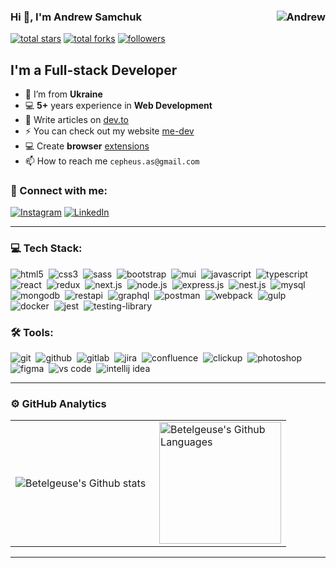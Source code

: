 <!--
**betelgeuseAS/betelgeuseAS** is a ✨ _special_ ✨ repository because its `README.md` (this file) appears on your GitHub profile.
-->

### Hi 👋, I'm Andrew Samchuk <img align="right" src="https://komarev.com/ghpvc/?username=betelgeuseAS&label=Profile%20Views%20&color=ff0000&style=flat-square" alt="Andrew" />

<div align="left">
    <a href="https://github.com/betelgeuseAS?tab=repositories&sort=stargazers">
        <img alt="total stars" title="Total stars on GitHub" src="https://custom-icon-badges.herokuapp.com/badge/dynamic/json?logo=star&color=7c007c&labelColor=640464&label=Stars&style=for-the-badge&query=%24.stars&url=https://api.github-star-counter.workers.dev/user/betelgeuseAS"/></a>
    <a href="https://github.com/betelgeuseAS?tab=repositories&sort=stargazers">
        <img alt="total forks" title="Total forks on GitHub" src="https://custom-icon-badges.herokuapp.com/badge/dynamic/json?logo=fork&color=55960c&labelColor=488207&label=Forks&style=for-the-badge&query=%24.forks&url=https://api.github-star-counter.workers.dev/user/betelgeuseAS"/></a>
    <a href="https://github.com/betelgeuseAS">
        <img alt="followers" title="Follow me on Github" src="https://custom-icon-badges.herokuapp.com/github/followers/betelgeuseAS?color=236ad3&labelColor=1155ba&style=for-the-badge&logo=person-add&label=Follow&logoColor=white"/></a>
</div>

## I'm a Full-stack Developer

- 📍 I’m from **Ukraine**
- 💻 **5+** years experience in **Web Development**
- 📝 Write articles on [dev.to](https://dev.to/betelgeuseas)
- ⚡ You can check out my website [me-dev](https://betelgeuseas.github.io/me-dev/)
- 💻 Create **browser** [extensions](https://betelgeuseas.github.io/extensions/#projects)
- 📫 How to reach me `cepheus.as@gmail.com`

### 🤝 Connect with me:

[<img alt="Instagram" src="https://img.shields.io/badge/instagram-E4405F.svg?&style=for-the-badge&logo=instagram&logoColor=white" />](https://www.instagram.com/betelgeuse.as/)
[<img alt="LinkedIn" src="https://img.shields.io/badge/linkedin-0077B5.svg?&style=for-the-badge&logo=linkedin&logoColor=white" />](https://www.linkedin.com/in/betelgeuse-as/)

<!--
### 🍻 Support the channel:

[<img alt="webDev | YouTube Sponsor" src="https://img.shields.io/badge/Become a sponsor-F70000.svg?&style=for-the-badge&logo=youtube&logoColor=fff" />](https://)
[<img alt="webDev | Patreon" src="https://img.shields.io/badge/Become a patron-EF6451.svg?&style=for-the-badge&logo=patreon&logoColor=052D46" />](https://)
-->

---

### 💻 Tech Stack:

<img alt="html5" src="https://img.shields.io/badge/html-E34F26.svg?&style=for-the-badge&logo=html5&logoColor=fff" />&nbsp;
<img alt="css3" src="https://img.shields.io/badge/css-1572B6.svg?&style=for-the-badge&logo=css3&logoColor=fff" />&nbsp;
<img alt="sass" src="https://img.shields.io/badge/sass-CF649A.svg?&style=for-the-badge&logo=sass&logoColor=fff" />&nbsp;
<img alt="bootstrap" src="https://img.shields.io/badge/bootstrap-7610F7.svg?&style=for-the-badge&logo=bootstrap&logoColor=fff" />&nbsp;
<img alt="mui" src="https://img.shields.io/badge/mui-007fff.svg?&style=for-the-badge&logo=mui&logoColor=fff" />&nbsp;
<img alt="javascript" src="https://img.shields.io/badge/javascript-F7DF1E.svg?&style=for-the-badge&logo=javascript&logoColor=fff" />&nbsp;
<img alt="typescript" src="https://img.shields.io/badge/typescript-007ACC.svg?&style=for-the-badge&logo=typescript&logoColor=fff" />&nbsp;
<img alt="react" src="https://img.shields.io/badge/react-61DAFB.svg?&style=for-the-badge&logo=react&logoColor=fff" />&nbsp;
<img alt="redux" src="https://img.shields.io/badge/redux-764ABC.svg?&style=for-the-badge&logo=redux&logoColor=fff" />&nbsp;
<img alt="next.js" src="https://img.shields.io/badge/next.js-000.svg?&style=for-the-badge&logo=next.js&logoColor=fff" />&nbsp;
<img alt="node.js" src="https://img.shields.io/badge/node.js-90C53F.svg?&style=for-the-badge&logo=node.js&logoColor=fff" />&nbsp;
<img alt="express.js" src="https://img.shields.io/badge/express.js-353535.svg?&style=for-the-badge&logo=express&logoColor=fff" />&nbsp;
<img alt="nest.js" src="https://img.shields.io/badge/nestjs-e0234e.svg?&style=for-the-badge&logo=nestjs&logoColor=fff" />&nbsp;
<img alt="mysql" src="https://img.shields.io/badge/mysql-3e6e93.svg?&style=for-the-badge&logo=mysql&logoColor=fff" />&nbsp;
<img alt="mongodb" src="https://img.shields.io/badge/mongodb-26A944.svg?&style=for-the-badge&logo=mongodb&logoColor=fff" />&nbsp;
<img alt="restapi" src="https://img.shields.io/badge/restapi-fcdc00.svg?&style=for-the-badge&logo=restapi&logoColor=fff" />&nbsp;
<img alt="graphql" src="https://img.shields.io/badge/graphql-E10098.svg?&style=for-the-badge&logo=graphql&logoColor=fff" />&nbsp;
<img alt="postman" src="https://img.shields.io/badge/postman-ff6c37.svg?&style=for-the-badge&logo=postman&logoColor=fff" />&nbsp;
<img alt="webpack" src="https://img.shields.io/badge/webpack-5299c8.svg?&style=for-the-badge&logo=webpack&logoColor=fff" />&nbsp;
<img alt="gulp" src="https://img.shields.io/badge/gulp-cf4647.svg?&style=for-the-badge&logo=gulp&logoColor=fff" />&nbsp;
<img alt="docker" src="https://img.shields.io/badge/docker-1d63ed.svg?&style=for-the-badge&logo=docker&logoColor=fff" />&nbsp;
<img alt="jest" src="https://img.shields.io/badge/jest-C21325.svg?&style=for-the-badge&logo=jest&logoColor=fff" />&nbsp;
<img alt="testing-library" src="https://img.shields.io/badge/rtl-D62B2A.svg?&style=for-the-badge&logo=testing-library&logoColor=fff" />&nbsp;
<!--
<img alt="markdown" src="https://img.shields.io/badge/markdown-000.svg?&style=for-the-badge&logo=markdown&logoColor=fff" />&nbsp;
<img alt="npm" src="https://img.shields.io/badge/npm-c53635.svg?&style=for-the-badge&logo=npm&logoColor=fff" />&nbsp;
-->

### 🛠 Tools:

<img alt="git" src="https://img.shields.io/badge/git-F05033.svg?&style=for-the-badge&logo=git&logoColor=fff" />&nbsp;
<img alt="github" src="https://img.shields.io/badge/github-000.svg?&style=for-the-badge&logo=github&logoColor=fff" />&nbsp;
<img alt="gitlab" src="https://img.shields.io/badge/gitlab-380D75.svg?&style=for-the-badge&logo=gitlab&logoColor=fff" />&nbsp;
<img alt="jira" src="https://img.shields.io/badge/jira-2D80FF.svg?&style=for-the-badge&logo=jira&logoColor=fff" />&nbsp;
<img alt="confluence" src="https://img.shields.io/badge/confluence-1F4D7D.svg?&style=for-the-badge&logo=confluence&logoColor=fff" />&nbsp;
<img alt="clickup" src="https://img.shields.io/badge/clickup-e80ae9.svg?&style=for-the-badge&logo=clickup&logoColor=fff" />&nbsp;
<img alt="photoshop" src="https://img.shields.io/badge/photoshop-001d34.svg?&style=for-the-badge&logo=adobe-photoshop&logoColor=fff" />&nbsp;
<img alt="figma" src="https://img.shields.io/badge/figma-9d56f7.svg?&style=for-the-badge&logo=figma&logoColor=fff" />&nbsp;
<img alt="vs code" src="https://img.shields.io/badge/vs code-007ACC.svg?&style=for-the-badge&logo=visual-studio-code&logoColor=fff" />&nbsp;
<img alt="intellij idea" src="https://img.shields.io/badge/intellij idea-1a82c6.svg?&style=for-the-badge&logo=intellij-idea&logoColor=fff" />&nbsp;

---

### ⚙️ GitHub Analytics

<table>
    <tr>
        <td>
            <img align="left" src="https://github-readme-streak-stats.herokuapp.com/?user=betelgeuseAS&theme=algolia" alt="Betelgeuse's Github stats" />
        </td>
        <td>
            <img height="195px" align="right" alt="Betelgeuse's Github Languages" src="https://github-readme-stats-eight-theta.vercel.app/api/top-langs/?username=betelgeuseAS&theme=algolia&layout=compact" />
        </td>
    </tr>
</table>

<!--
<img style="width: 100%" src="https://github-readme-streak-stats.herokuapp.com/?user=betelgeuseAS&theme=dark&hide_border=false" />
<img style="width: 100%" src="https://github-readme-stats.vercel.app/api/top-langs/?username=betelgeuseAS&theme=dark&hide_border=false&include_all_commits=false&count_private=false&layout=compact" />
<img style="width: 100%" src="https://github-readme-stats.vercel.app/api?username=betelgeuseAS&theme=dark&hide_border=false&include_all_commits=false&count_private=false" />
-->

---

<!---
### 🚀 Top Repository

<p align="left">
  <a href="https://github.com/betelgeuseAS/js-algorithms-data">
   <img src="https://github-readme-stats.vercel.app/api/pin/?username=betelgeuseAS&repo=js-algorithms-data&theme=vue-dark&hide_border=true" height="185">
  </a>
</p>
--->

<!---
### 🏆 GitHub Trophies

![](https://github-profile-trophy.vercel.app/?username=betelgeuseAS&theme=monokai&no-frame=true&no-bg=true&margin-w=4)
--->

